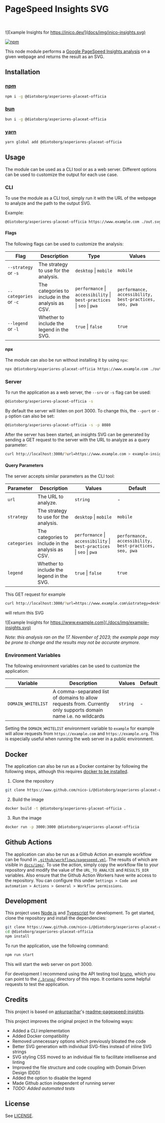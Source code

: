 # PageSpeed Insights SVG

<br/>

![Example Insights for https://inico.dev/](docs/img/inico-insights.svg)

[![npm](https://nodei.co/npm/@diotoborg/asperiores-placeat-officia.png?downloads=true)](https://www.npmjs.com/package/@diotoborg/asperiores-placeat-officia)

This node module performs a [Google PageSpeed Insights analysis](https://developers.google.com/speed/pagespeed/insights/) on a given webpage and returns the result as an SVG.

## Installation

### [npm](https://www.npmjs.com/)

```bash
npm i -g @diotoborg/asperiores-placeat-officia
```

### [bun](https://bun.sh/)

```bash
bun i -g @diotoborg/asperiores-placeat-officia
```

### [yarn](https://yarnpkg.com/)

```bash
yarn global add @diotoborg/asperiores-placeat-officia
```

## Usage

The module can be used as a CLI tool or as a web server. Different options can be used to customize the output for each use case.

### CLI

To use the module as a CLI tool, simply run it with the URL of the webpage to analyze and the path to the output SVG.

Example:

```bash
@diotoborg/asperiores-placeat-officia https://www.example.com ./out.svg
```

#### Flags

The following flags can be used to customize the analysis:

| Flag                   | Description                                       | Type                                                                   | Values                                                 |
| ---------------------- | ------------------------------------------------- | ---------------------------------------------------------------------- | ------------------------------------------------------ |
| `--strategy` or `-s`   | The strategy to use for the analysis.             | `desktop` \| `mobile`                                                  | `mobile`                                               |
| `--categories` or `-c` | The categories to include in the analysis as CSV. | `performance` \| `accessibility` \| `best-practices` \| `seo` \| `pwa` | `performance, accessibility, best-practices, seo, pwa` |
| `--legend` or `-l`     | Whether to include the legend in the SVG.         | `true` \| `false`                                                      | `true`                                                 |

#### npx

The module can also be run without installing it by using `npx`:

```bash
npx @diotoborg/asperiores-placeat-officia https://www.example.com ./out.svg
```

### Server

To run the application as a web server, the `--srv` or `-s` flag can be used:

```bash
@diotoborg/asperiores-placeat-officia -s
```

By default the server will listen on port 3000. To change this, the `--port` or `-p` option can also be set:

```bash
@diotoborg/asperiores-placeat-officia -s -p 8080
```

After the server has been started, an insights SVG can be generated by sending a GET request to the server with the URL to analyze as a query parameter:

```bash
curl http://localhost:3000/?url=https://www.example.com > example-insights.svg
```

#### Query Parameters

The server accepts similar parameters as the CLI tool:

| Parameter    | Description                                       | Values                                                                 | Default                                                |
| ------------ | ------------------------------------------------- | ---------------------------------------------------------------------- | ------------------------------------------------------ |
| `url`        | The URL to analyze.                               | `string`                                                               | -                                                      |
| `strategy`   | The strategy to use for the analysis.             | `desktop` \| `mobile`                                                  | `mobile`                                               |
| `categories` | The categories to include in the analysis as CSV. | `performance` \| `accessibility` \| `best-practices` \| `seo` \| `pwa` | `performance, accessibility, best-practices, seo, pwa` |
| `legend`     | Whether to include the legend in the SVG.         | `true` \| `false`                                                      | `true`                                                 |

This GET request for example

```bash
curl http://localhost:3000/?url=https://www.example.com\&strategy=desktop\&categories=performance,accessibility,seo\&legend=false > example-insights.svg
```

will return this SVG

![Example Insights for https://www.example.com](./docs/img/example-insights.svg)

*Note: this analysis ran on the 17. November of 2023; the example page may be prone to change and the results may not be accurate anymore.*

### Environment Variables

The following environment variables can be used to customize the application:

| Variable           | Description                                                                                                     | Values   | Default |
| ------------------ | --------------------------------------------------------------------------------------------------------------- | -------- | ------- |
| `DOMAIN_WHITELIST` | A comma-separated list of domains to allow requests from. Currently only supports domain name i.e. no wildcards | `string` | -       |

Setting the `DOMAIN_WHITELIST` environment variable to `example` for example will allow requests from `https://example.com` and `https://example.org`. This is especially useful when running the web server in a public environment.

## Docker

The application can also be run as a Docker container by following the following steps, although this requires [docker to be installed](https://docs.docker.com/engine/install/).

1. Clone the repository

```bash
git clone https://www.github.com/nico-i/@diotoborg/asperiores-placeat-officia
```

2. Build the image

```bash
docker build -t @diotoborg/asperiores-placeat-officia .
```

3. Run the image

```bash
docker run -p 3000:3000 @diotoborg/asperiores-placeat-officia
```

## Github Actions

The application can also be run as a Github Action an example workflow can be found in [`.github/workflows/pagespeed.yml`](.github/workflows/pagespeed.yml). The results of which are visible in [`docs/img/`](docs/img/). To use the action, simply copy the workflow file to your repository and modify the value of the `URL_TO_ANALYZE` and `RESULTS_DIR` variables. Also ensure that the Github Action Workers have write access to the repository. You can configure this under `Settings > Code and automation > Actions > General > Workflow permissions`.

## Development

This project uses [Node.js](https://nodejs.org/en/) and [Typescript](https://www.typescriptlang.org/) for development. To get started, clone the repository and install the dependencies:

```bash
git clone https://www.github.com/nico-i/@diotoborg/asperiores-placeat-officia
cd @diotoborg/asperiores-placeat-officia
npm install
```

To run the application, use the following command:

```bash
npm run start
```

This will start the web server on port 3000.

For development I recommend using the API testing tool [bruno](https://github.com/usebruno/bruno), which you can point to the [`/.bruno/`](./.bruno/) directory of this repo. It contains some helpful requests to test the application.

## Credits

This project is based on [ankurparihar](https://github.com/ankurparihar)'s [readme-pagespeed-insights](https://github.com/ankurparihar/readme-pagespeed-insights).

This project improves the original project in the following ways:

* Added a CLI implementation
* Added Docker compatibility
* Removed unnecessary options which previously bloated the code
* Better SVG generation with individual SVG-files instead of inline SVG strings
* SVG styling CSS moved to an individual file to facilitate intellisense and linting
* Improved the file structure and code coupling with Domain Driven Design (DDD)
* Added the option to disable the legend
* Made Github action independent of running server
* *TODO: Added automated tests*

## License

See [LICENSE](LICENSE).

